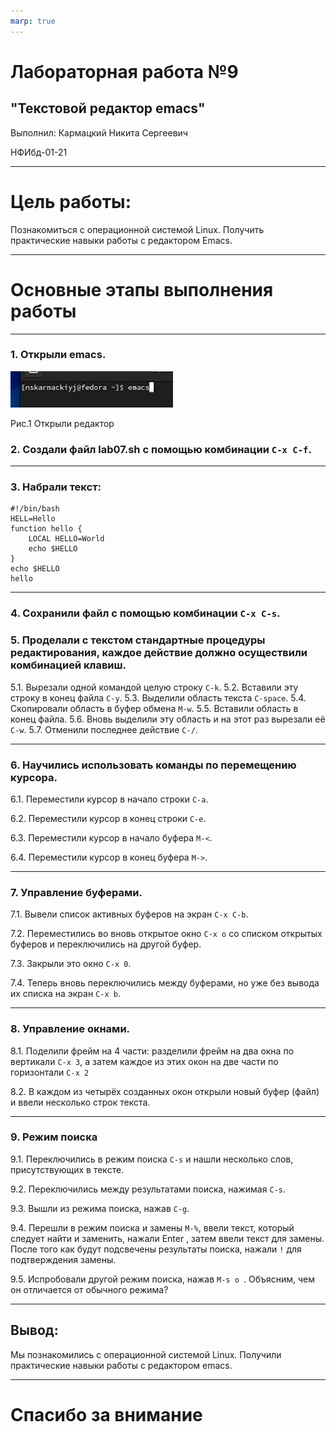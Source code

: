 ```yaml
---
marp: true
---
```


# Лабораторная работа №9

## "Текстовой редактор emacs"

Выполнил: Кармацкий Никита Сергеевич

НФИбд-01-21

___

# Цель работы:

Познакомиться с операционной системой Linux. Получить практические навыки работы с редактором Emacs.
___

# Основные этапы выполнения работы

___

### 1. Открыли emacs.

![](screen/1.png)

Рис.1 Открыли редактор

### 2. Создали файл lab07.sh с помощью комбинации ```C-x C-f```.

____


### 3. Набрали текст:

    #!/bin/bash
    HELL=Hello
    function hello {
        LOCAL HELLO=World
        echo $HELLO
    }
    echo $HELLO
    hello

___

### 4. Сохранили файл с помощью комбинации ```C-x C-s```.
### 5. Проделали с текстом стандартные процедуры редактирования, каждое действие должно осуществили комбинацией клавиш.
5.1. Вырезали одной командой целую строку ```С-k```.
    5.2. Вставили эту строку в конец файла ```C-y```.
5.3. Выделили область текста ```C-space```.
    5.4. Скопировали область в буфер обмена ```M-w```.
5.5. Вставили область в конец файла.
5.6. Вновь выделили эту область и на этот раз вырезали её ```C-w```.
5.7. Отменили последнее действие ```C-/```.
___

### 6. Научились использовать команды по перемещению курсора.
6.1. Переместили курсор в начало строки ```C-a```.

6.2. Переместили курсор в конец строки ```C-e```.

6.3. Переместили курсор в начало буфера ```M-<```.

6.4. Переместили курсор в конец буфера ```M->```.

___

### 7. Управление буферами.

7.1. Вывели список активных буферов на экран ```C-x C-b```.

7.2. Переместились во вновь открытое окно ```C-x o``` со списком открытых буферов и переключились на другой буфер.

7.3. Закрыли это окно ```C-x 0```.

7.4. Теперь вновь переключились между буферами, но уже без вывода их списка на экран ```C-x b```.

___

### 8. Управление окнами.

8.1. Поделили фрейм на 4 части: разделили фрейм на два окна по вертикали ```C-x 3```, а затем каждое из этих окон на две части по горизонтали ```C-x 2```

8.2. В каждом из четырёх созданных окон открыли новый буфер (файл) и ввели несколько строк текста.
___
### 9. Режим поиска

9.1. Переключились в режим поиска ```C-s``` и нашли несколько слов, присутствующих в тексте.

9.2. Переключились между результатами поиска, нажимая ```C-s```.

9.3. Вышли из режима поиска, нажав ```C-g```.

9.4. Перешли в режим поиска и замены ```M-%```, ввели текст, который следует найти и заменить, нажали Enter , затем ввели текст для замены. После того как будут подсвечены результаты  поиска, нажали ```!``` для подтверждения замены.

9.5. Испробовали другой режим поиска, нажав ```M-s o ```. Объясним, чем он отличается от обычного режима?

___

## Вывод: 

Мы познакомились с операционной системой Linux. Получили практические навыки работы с редактором emacs.
___

# Спасибо за внимание